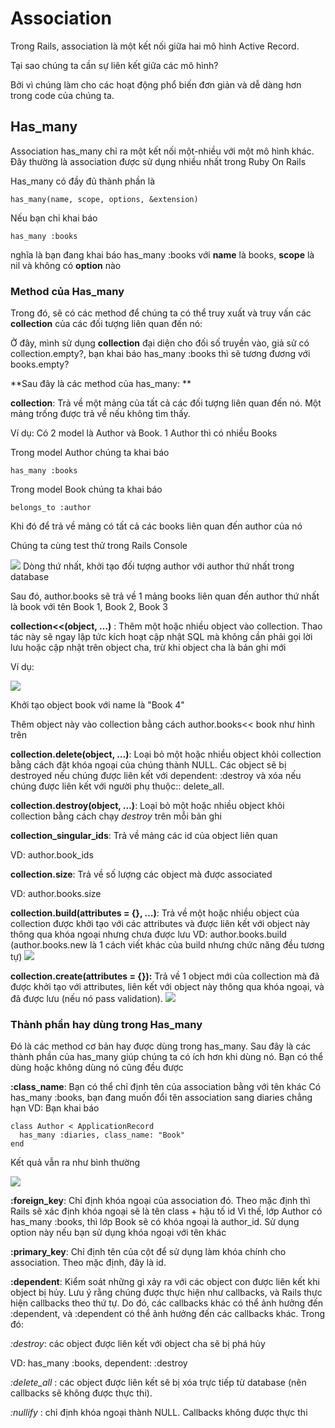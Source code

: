 # Association
Trong Rails, association là một kết nối giữa hai mô hình Active Record. 

Tại sao chúng ta cần sự liên kết giữa các mô hình? 

Bởi vì chúng làm cho các hoạt động phổ biến đơn giản và dễ dàng hơn trong code của chúng ta.
## Has_many

Association has_many chỉ ra một kết nối một-nhiều với một mô hình khác. Đây thường là association được sử dụng nhiều nhất trong Ruby On Rails

Has_many có đầy đủ thành phần là 
```
has_many(name, scope, options, &extension)
```
Nếu bạn chỉ khai báo 
```
has_many :books 
```
nghĩa là bạn đang khai báo has_many :books với **name** là books, **scope** là nil và không có **option** nào

### Method của Has_many
Trong đó, sẽ có các method để chúng ta có thể truy xuất và truy vấn các **collection** của các đối tượng liên quan đến nó:

Ở đây, mình sử dụng **collection** đại diện cho đối số truyền vào, giả sử có collection.empty?,  bạn khai báo has_many :books thì sẽ tương đương với books.empty? 

**Sau đây là các method của has_many: **

**collection**: Trả về một mảng của tất cả các đối tượng liên quan đến nó. Một mảng trống được trả về nếu không tìm thấy.

Ví dụ: Có 2 model là Author và Book. 1 Author thì có nhiều Books

Trong model Author chúng ta khai báo
```
has_many :books 
```

Trong model Book chúng ta khai báo
```
belongs_to :author 
```

Khi đó để trả về mảng có tất cả các books liên quan đến author của nó

Chúng ta cùng test thử trong Rails Console

![](https://images.viblo.asia/a742c38b-c8a3-4f31-b010-737c771212a7.png)
Dòng thứ nhất, khởi tạo đối tượng author với author thứ nhất trong database

Sau đó, author.books sẽ trả về 1 mảng books liên quan đến author thứ nhất là book với tên Book 1, Book 2, Book 3

**collection<<(object, …)** : Thêm một hoặc nhiều object vào collection. Thao tác này sẽ ngay lập tức kích hoạt cập nhật SQL mà không cần phải gọi lời lưu hoặc cập nhật trên object cha, trừ khi object cha là bản ghi mới

Ví dụ: 

![](https://images.viblo.asia/f2aed760-bd93-4018-8bdf-5a1e95e10f0c.png)

Khởi tạo object book với name là "Book 4"

Thêm object này vào collection bằng cách author.books<< book như hình trên

**collection.delete(object, …)**: Loại bỏ một hoặc nhiều object khỏi collection bằng cách đặt khóa ngoại của chúng thành NULL. Các object sẽ bị destroyed nếu chúng được liên kết với dependent: :destroy  và xóa nếu chúng được liên kết với người phụ thuộc:: delete_all.

**collection.destroy(object, …)**: Loại bỏ một hoặc nhiều object khỏi collection bằng cách chạy *destroy* trên mỗi bản ghi

**collection_singular_ids**: Trả về mảng các id của object liên quan

VD: author.book_ids

**collection.size**: Trả về số lượng các object mà được associated

VD: author.books.size

**collection.build(attributes = {}, …)**: Trả về một hoặc nhiều object của collection được khởi tạo với các attributes và được liên kết với object này thông qua khóa ngoại nhưng chưa được lưu
VD: author.books.build (author.books.new là 1 cách viết khác của build nhưng chức năng đều tương tự)
![](https://images.viblo.asia/e0d1b59b-dcc8-4529-bcfc-e0a781c6a71e.png)

**collection.create(attributes = {}):** Trả về 1 object mới của collection mà đã được khởi tạo với attributes, liên kết với object này thông qua khóa ngoại, và đã được lưu (nếu nó pass validation).
![](https://images.viblo.asia/65133123-8df0-48de-8a72-9c09b29c23f3.png)
### Thành phần hay dùng trong Has_many
Đó là các method cơ bản hay được dùng trong has_many. Sau đây là các thành phần của has_many giúp chúng ta có ích hơn khi dùng nó. Bạn có thể dùng hoặc không dùng nó cũng đều được

**:class_name**:  Bạn có thể chỉ định tên của association bằng với tên khác
Có has_many :books, bạn đang muốn đổi tên association sang diaries chẳng hạn
VD: Bạn khai báo 
```
class Author < ApplicationRecord
  has_many :diaries, class_name: "Book"
end
```

Kết quả vẫn ra như bình thường

![](https://images.viblo.asia/78d5f0b6-64fd-4269-b429-aafb9c26c271.png)

**:foreign_key**: Chỉ định khóa ngoại của association đó. Theo mặc định thì Rails sẽ xác định khóa ngoại sẽ là tên class + hậu tố id
Vì thế, lớp Author có has_many :books, thì lớp Book sẽ có khóa ngoại là author_id. Sử dụng option này nếu bạn sử dụng khóa ngoại với tên khác

**:primary_key**: Chỉ định tên của cột để sử dụng làm khóa chính cho association. Theo mặc định, đây là id.

**:dependent**:  Kiểm soát những gì xảy ra với các object con được liên kết khi object bị hủy. 
Lưu ý rằng chúng được thực hiện như callbacks, và Rails thực hiện callbacks theo thứ tự. Do đó, các callbacks khác có thể ảnh hưởng đến :dependent, và :dependent có thể ảnh hưởng đến các callbacks khác. Trong đó: 

*:destroy*: các object được liên kết với object cha sẽ bị phá hủy

VD:   has_many :books, dependent: :destroy

*:delete_all* : các object được liên kết sẽ bị xóa trực tiếp từ database (nên callbacks sẽ không được thực thi).

*:nullify* : chỉ định khóa ngoại thành NULL. Callbacks không được thực thi